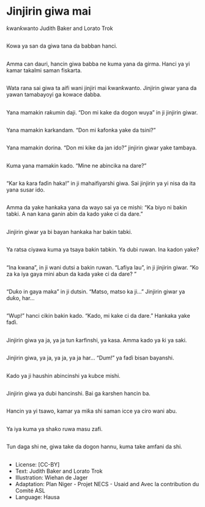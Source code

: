 # Jinjirin giwa mai
ƙwanƙwanto
Judith Baker and Lorato
Trok

##
Kowa ya san da giwa tana da
babban hanci.


##
Amma can dauri, hancin giwa
babba ne kuma yana da girma.
Hanci ya yi kamar takalmi saman
fiskarta.


##
Wata rana sai giwa ta aifi wani jinjiri
mai ƙwanƙwanto.
Jinjirin giwar yana da yawan
tamabayoyi ga kowace dabba.


##
Yana mamakin raƙumin daji.
“Don mi kake da dogon wuya” in ji
jinjirin giwar.


##
Yana mamakin karkandam.
“Don mi ƙafonka yake da tsini?”


##
Yana mamakin dorina.
“Don mi kike da jan ido?” jinjirin
giwar yake tambaya.


##
Kuma yana mamakin kado.
“Mine ne abincika na dare?”


##
“Kar ka ƙara faɗin haka!” in ji
mahaifiyarshi giwa.
Sai jinjirin ya yi nisa da ita yana
susar ido.


##
Amma da yake hankaka yana da
wayo sai ya ce mishi: “Ka biyo ni
bakin tabki. A nan kana ganin abin
da kado yake ci da dare.”


##
Jinjirin giwar ya bi bayan hankaka
har bakin tabki.


##
Ya ratsa ciyawa kuma ya tsaya
bakin tabkin. Ya dubi ruwan. Ina
kadon yake?


##
“Ina kwana”, in ji wani dutsi a bakin
ruwan.
“Lafiya lau”, in ji jinjirin giwar.
“Ko za ka iya gaya mini abun da
kada yake ci da dare? ”


##
“Duƙo in gaya maka” in ji dutsin.
“Matso, matso ka ji…”
Jinjirin giwar ya duƙo, har…


##
“Wup!” hanci cikin bakin kado.
“Kado, mi kake ci da dare.”
Hankaka yake faɗi.


##
Jinjirin giwa ya ja, ya ja tun
ƙarfinshi, ya kasa.
Amma kado ya ƙi ya saki.


##
Jinjirin giwa, ya ja, ya ja, ya ja har…
“Dum!” ya faɗi bisan bayanshi.


##
Kado ya ji haushin abincinshi ya
kubce mishi.


##
Jinjirin giwa ya dubi hancinshi.
Bai ga ƙarshen hancin ba.


##
Hancin ya yi tsawo, kamar ya miƙa
shi saman icce ya ciro wani abu.


##
Ya iya kuma ya shaƙo ruwa masu
zafi.


##
Tun daga shi ne, giwa take da
dogon hannu, kuma take amfani da
shi.


##
* License: [CC-BY]
* Text: Judith Baker and Lorato Trok
* Illustration: Wiehan de Jager
* Adaptation: Plan Niger - Projet NECS - Usaid and Avec la
contribution du Comité ASL
* Language: Hausa
